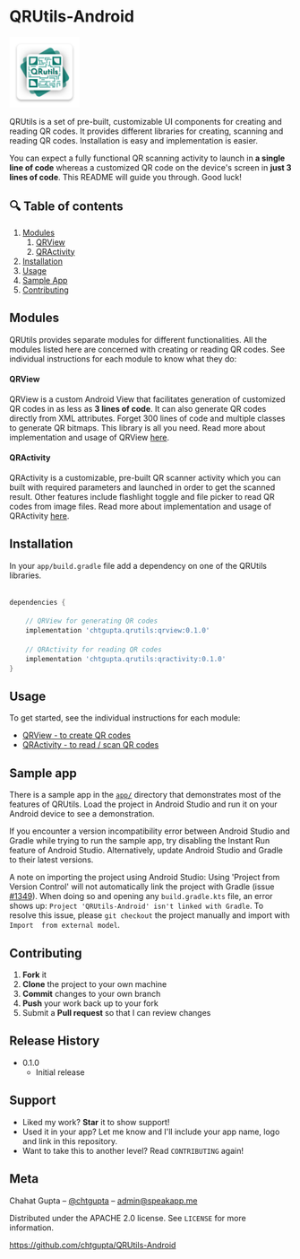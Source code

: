 # QRUtils-Android

<img src="img/ic_logo.png" width="25%"/>

QRUtils is a set of pre-built, customizable UI components for creating and reading QR codes. It provides different libraries for creating, scanning and reading QR codes. Installation is easy and implementation is easier.

You can expect a fully functional QR scanning activity to launch in **a single line of code** whereas a customized QR code on the device's screen in **just 3 lines of code**. This README will guide you through. Good luck!

##  :mag: Table of contents

1. [Modules](#modules)
    1. [QRView](#qrview)
    1. [QRActivity](#qractivity)
1. [Installation](#installation)
1. [Usage](#usage)
1. [Sample App](#sample-app)
1. [Contributing](#contributing)

## Modules

QRUtils provides separate modules for different functionalities. All the modules listed here are concerned with creating or reading QR codes. See individual instructions for each module to know what they do:

#### QRView

QRView is a custom Android View that facilitates generation of customized QR codes in as less as **3 lines of code**. It can also generate QR codes directly from XML attributes. Forget 300 lines of code and multiple classes to generate QR bitmaps. This library is all you need. Read more about implementation and usage of QRView [here](qrview/README.md).

#### QRActivity

QRActivity is a customizable, pre-built QR scanner activity which you can built with required parameters and launched in order to get the scanned result. Other features include flashlight toggle and file picker to read QR codes from image files. Read more about implementation and usage of QRActivity [here](aractivity/README.md).

## Installation

In your `app/build.gradle` file add a dependency on one of the QRUtils libraries.

```groovy

dependencies {

    // QRView for generating QR codes
    implementation 'chtgupta.qrutils:qrview:0.1.0'

    // QRActivity for reading QR codes
    implementation 'chtgupta.qrutils:qractivity:0.1.0'
}

```

## Usage
To get started, see the individual instructions for each module:

* [QRView - to create QR codes](qrview/README.md)
* [QRActivity - to read / scan QR codes](qractivity/README.md)

## Sample app

There is a sample app in the [`app/`](app) directory that demonstrates most
of the features of QRUtils. Load the project in Android Studio and
run it on your Android device to see a demonstration.

If you encounter a version incompatibility error between Android Studio
and Gradle while trying to run the sample app, try disabling the Instant
Run feature of Android Studio. Alternatively, update Android Studio and
Gradle to their latest versions.

A note on importing the project using Android Studio: Using 'Project from 
Version Control' will not automatically link the project with Gradle 
(issue [#1349](https://github.com/firebase/FirebaseUI-Android/issues/1349)). 
When doing so and opening any `build.gradle.kts` file, an error shows up: 
`Project 'QRUtils-Android' isn't linked with Gradle`. To resolve this 
issue, please `git checkout` the project manually and import with `Import 
from external model`.

## Contributing

1. **Fork** it
2. **Clone** the project to your own machine
3. **Commit** changes to your own branch
4. **Push** your work back up to your fork
5. Submit a **Pull request** so that I can review changes


## Release History

* 0.1.0
	* Initial release

## Support

* Liked my work? **Star** it to show support!
* Used it in your app? Let me know and I'll include your app name, logo and link in this repository.
* Want to take this to another level? Read ``CONTRIBUTING`` again!


## Meta

Chahat Gupta – [@chtgupta](https://chtgupta.github.io) – admin@speakapp.me

Distributed under the APACHE 2.0 license. See ``LICENSE`` for more information.

https://github.com/chtgupta/QRUtils-Android
